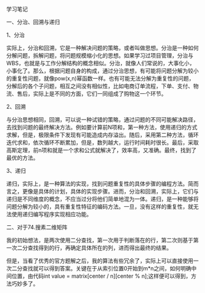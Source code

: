 学习笔记

一、分治、回溯与递归

1、分治

实际上，分治和回溯，它是一种解决问题的策略，或者叫做思想。分治是一种如何分解问题，拆解问题，将问题规模缩小化的思想。如果学习过项目管理，分治与WBS，也就是与工作分解结构的概念相似。分治，就像人们常说的，大事化小，小事化了。那么，根据问题自身的构成，通过分治思想，有可能将问题分解为较小的重复性问题，就像pow(x,n)幂函数一样。也有可能无法分解为重复性的问题，分解后的各个子问题，相互之间没有相似性，比如电商订单流程，下单、支付、物流、售后，实际上是不同的方面，它们一同组成了购物这一个环节。

2、回溯

与分治思想相同，回溯，可以说一种试错的策略，通过问题的不同可能解决路径，去找到问题的最终解决方法。例如要计算前N项和，第一种方法，使用递归的方式求解，但是，极限条件下发现有可能造成内存溢出。随后，采用第二种方法，循环迭代求和，依次循环不断累加，但是，数列越大，运行时间耗时很长。最后，采取高斯定理，前n项和就是一个求和公式就解决了，效率高，又准确。最终，找到了最优的方法。

3、递归

递归，实际上，是一种算法的实现，找到问题重复性的具体步骤的编程方法。简而言之，更像是具体的计划，具体的实现步骤。进而，分治和回溯，实际上，它们与递归是不同维度的概念，不应当过分将他们简单地混为一体。递归，是一种能够将问题分解为较小的，具有重复性特征的编码方法。一旦，没有这样的重复性，就无法使用递归编写程序实现相应功能。

二、对于74.搜素二维矩阵

我的初始想法，是两次使用二分查找，第一次用于判断落在的行，第二次则基于第一次二分查找得到的行，再确定具体所在的列，进而得出最终的结果。

但是，当看了优秀的官方题解之后，我的算法有些冗余了，实际上可以直接使用一次二分查找就可以得到答案。关键在于从索引位置0开始到m*n之间，如何明确中间位置，由代码int value = matrix[center / n][center % n];这样便可以得到，方法巧妙多了。

